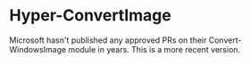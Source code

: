 # Hyper-ConvertImage
Microsoft hasn't published any approved PRs on their Convert-WindowsImage module in years. This is a more recent version.
